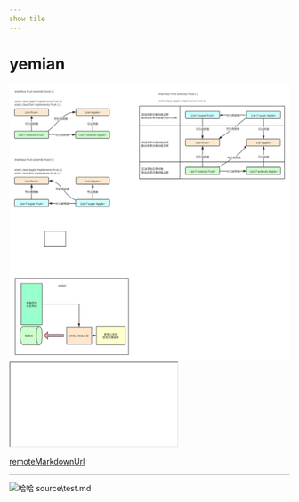 ```yaml
---
show tile
---
```


# yemian

<img src="source/../svg/txt.svg" alt="attl" />

<iframe src="static/svg/txt.svg">
如果浏览器不支持，这里显示备选内容
</iframe>

[remoteMarkdownUrl](https://raw.githubusercontent.com/docsifyjs/docsify/develop/README.md)

---

![哈哈](static-res/svg/txt.svg)
source\test.md
